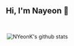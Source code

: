
<h2 align="center">Hi, I'm Nayeon 👋</h2><br/>

<div align="center">
  
![NYeonK's github stats](https://github-readme-stats-git-masterrstaa-rickstaa.vercel.app/api?username=NYeonK&show_icons=true&theme=onedark)  

</div>
  
  
